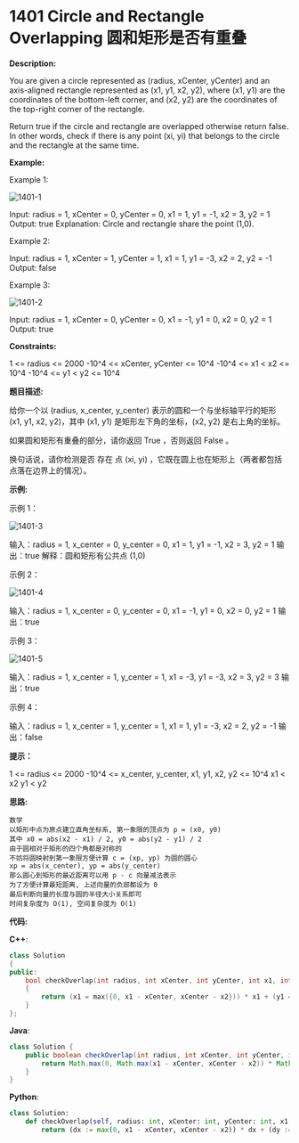 # 1401 Circle and Rectangle Overlapping 圆和矩形是否有重叠

__Description:__

You are given a circle represented as (radius, xCenter, yCenter) and an axis-aligned rectangle represented as (x1, y1, x2, y2), where (x1, y1) are the coordinates of the bottom-left corner, and (x2, y2) are the coordinates of the top-right corner of the rectangle.

Return true if the circle and rectangle are overlapped otherwise return false. In other words, check if there is any point (xi, yi) that belongs to the circle and the rectangle at the same time.

__Example:__

Example 1:

![1401-1](https://assets.leetcode.com/uploads/2020/02/20/sample_4_1728.png)

Input: radius = 1, xCenter = 0, yCenter = 0, x1 = 1, y1 = -1, x2 = 3, y2 = 1
Output: true
Explanation: Circle and rectangle share the point (1,0).

Example 2:

Input: radius = 1, xCenter = 1, yCenter = 1, x1 = 1, y1 = -3, x2 = 2, y2 = -1
Output: false

Example 3:

![1401-2](https://assets.leetcode.com/uploads/2020/02/20/sample_2_1728.png)

Input: radius = 1, xCenter = 0, yCenter = 0, x1 = -1, y1 = 0, x2 = 0, y2 = 1
Output: true

__Constraints:__

1 <= radius <= 2000
-10^4 <= xCenter, yCenter <= 10^4
-10^4 <= x1 < x2 <= 10^4
-10^4 <= y1 < y2 <= 10^4

__题目描述:__

给你一个以 (radius, x_center, y_center) 表示的圆和一个与坐标轴平行的矩形 (x1, y1, x2, y2)，其中 (x1, y1) 是矩形左下角的坐标，(x2, y2) 是右上角的坐标。

如果圆和矩形有重叠的部分，请你返回 True ，否则返回 False 。

换句话说，请你检测是否 存在 点 (xi, yi) ，它既在圆上也在矩形上（两者都包括点落在边界上的情况）。

__示例:__

示例 1：

![1401-3](https://assets.leetcode-cn.com/aliyun-lc-upload/uploads/2020/04/04/sample_4_1728.png)

输入：radius = 1, x_center = 0, y_center = 0, x1 = 1, y1 = -1, x2 = 3, y2 = 1
输出：true
解释：圆和矩形有公共点 (1,0)

示例 2：

![1401-4](https://assets.leetcode-cn.com/aliyun-lc-upload/uploads/2020/04/04/sample_2_1728.png)

输入：radius = 1, x_center = 0, y_center = 0, x1 = -1, y1 = 0, x2 = 0, y2 = 1
输出：true

示例 3：

![1401-5](https://assets.leetcode-cn.com/aliyun-lc-upload/uploads/2020/04/04/sample_6_1728.png)

输入：radius = 1, x_center = 1, y_center = 1, x1 = -3, y1 = -3, x2 = 3, y2 = 3
输出：true

示例 4：

输入：radius = 1, x_center = 1, y_center = 1, x1 = 1, y1 = -3, x2 = 2, y2 = -1
输出：false

__提示：__

1 <= radius <= 2000
-10^4 <= x_center, y_center, x1, y1, x2, y2 <= 10^4
x1 < x2
y1 < y2

__思路:__

```text
数学
以矩形中点为原点建立直角坐标系, 第一象限的顶点为 p = (x0, y0)
其中 x0 = abs(x2 - x1) / 2, y0 = abs(y2 - y1) / 2
由于圆相对于矩形的四个角都是对称的
不妨将圆映射到第一象限方便计算 c = (xp, yp) 为圆的圆心
xp = abs(x_center), yp = abs(y_center)
那么圆心到矩形的最近距离可以用 p - c 向量减法表示
为了方便计算最短距离, 上述向量的负部都设为 0
最后判断向量的长度与圆的半径大小关系即可
时间复杂度为 O(1), 空间复杂度为 O(1)
```

__代码:__

__C++__:

```C++
class Solution 
{
public:
    bool checkOverlap(int radius, int xCenter, int yCenter, int x1, int y1, int x2, int y2) 
    {
        return (x1 = max({0, x1 - xCenter, xCenter - x2})) * x1 + (y1 = max({0, y1 - yCenter, yCenter - y2})) * y1 <= radius * radius;
    }
};
```

__Java__:

```Java
class Solution {
    public boolean checkOverlap(int radius, int xCenter, int yCenter, int x1, int y1, int x2, int y2) {
        return Math.max(0, Math.max(x1 - xCenter, xCenter - x2)) * Math.max(0, Math.max(x1 - xCenter, xCenter - x2)) + Math.max(0, Math.max(y1 - yCenter, yCenter - y2)) * Math.max(0, Math.max(y1 - yCenter, yCenter - y2)) <= radius * radius;
    }
}
```

__Python__:

```Python
class Solution:
    def checkOverlap(self, radius: int, xCenter: int, yCenter: int, x1: int, y1: int, x2: int, y2: int) -> bool:
        return (dx := max(0, x1 - xCenter, xCenter - x2)) * dx + (dy := max(0, y1 - yCenter, yCenter - y2)) * dy <= radius * radius
```

